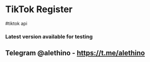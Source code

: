# TikTok Register
#tiktok api

### Latest version available for testing

## Telegram @alethino - https://t.me/alethino
